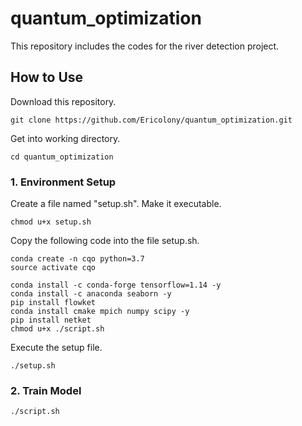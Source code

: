 # quantum_optimization #

This repository includes the codes for the river detection project.

## How to Use ##

Download this repository.
```
git clone https://github.com/Ericolony/quantum_optimization.git
```

Get into working directory.
```
cd quantum_optimization
```


### 1. Environment Setup ###
Create a file named "setup.sh". Make it executable.
```
chmod u+x setup.sh
```

Copy the following code into the file setup.sh.
```
conda create -n cqo python=3.7
source activate cqo

conda install -c conda-forge tensorflow=1.14 -y
conda install -c anaconda seaborn -y
pip install flowket
conda install cmake mpich numpy scipy -y
pip install netket
chmod u+x ./script.sh
```
Execute the setup file.
```
./setup.sh
```


### 2. Train Model ###

```
./script.sh
```

